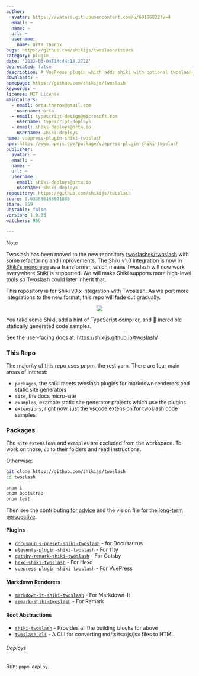 ```yaml
---
author:
  avatar: https://avatars.githubusercontent.com/u/69196822?v=4
  email: ~
  name: ~
  url: ~
  username:
    name: Orta Therox
bugs: https://github.com/shikijs/twoslash/issues
category: plugin
date: '2022-03-04T14:44:18.272Z'
deprecated: false
description: A VuePress plugin which adds shiki with optional twoslash-powered code samples
downloads: ~
homepage: https://github.com/shikijs/twoslash
keywords: ~
license: MIT License
maintainers:
  - email: orta.therox@gmail.com
    username: orta
  - email: typescript-design@microsoft.com
    username: typescript-deploys
  - email: shiki-deploys@orta.io
    username: shiki-deploys
name: vuepress-plugin-shiki-twoslash
npm: https://www.npmjs.com/package/vuepress-plugin-shiki-twoslash
publisher:
  avatar: ~
  email: ~
  name: ~
  url: ~
  username:
    email: shiki-deploys@orta.io
    username: shiki-deploys
repository: https://github.com/shikijs/twoslash
score: 0.633586168691885
stars: 959
unstable: false
version: 1.0.35
watchers: 959

---
```


> [!NOTE]
> Twoslash has been moved to the new repository [twoslashes/twoslash](https://github.com/twoslashes/twoslash) with some refactoring and improvements. The Shiki v1.0 integration is now [in Shiki's monorepo](https://shiki.style/packages/twoslash) as a transformer, which means Twoslash will now work everywhere Shiki is supported. We will make Shiki supports more high-level tools so Twoslash could later inherit that.
>
> This repository is for Shiki v0.x integration with Twoslash. As we port more integrations to the new format, this repo will fade out gradually.


<center><img src="./misc/repo-icon.png" /></center>

You take some Shiki, add a hint of TypeScript compiler, and 🎉 incredible statically generated code samples.

See the user-facing docs at: https://shikijs.github.io/twoslash/

### This Repo

The majority of this repo uses pnpm, the rest yarn. There are four main areas of interest:
 
 - `packages`, the shiki meets twoslash plugins for markdown renderers and static site generators
 - `site`, the docs micro-site
 - `examples`, example static site generator projects which use the plugins
 - `extensions`, right now, just the vscode extension for twoslash code samples
 
### Packages

The `site` `extensions` and `examples` are excluded from the workspace. To work on those, `cd` to their folders and read instructions.

Otherwise:

```sh
git clone https://github.com/shikijs/twoslash
cd twoslash

pnpm i
pnpm bootstrap
pnpm test
```

Then see the contributing [for advice](./CONTRIBUTING.md) and the vision file for the [long-term perspective](./VISION.md).

#### Plugins 

- [`docusaurus-preset-shiki-twoslash`](packages/docusaurus-preset-shiki-twoslash) - for Docusaurus
- [`eleventy-plugin-shiki-twoslash`](packages/eleventy-plugin-shiki-twoslash) - For 11ty
- [`gatsby-remark-shiki-twoslash`](packages/gatsby-remark-shiki-twoslash) - For Gatsby
- [`hexo-shiki-twoslash`](packages/hexo-shiki-twoslash) - For Hexo
- [`vuepress-plugin-shiki-twoslash`](packages/vuepress-plugin-shiki-twoslash) - For VuePress

#### Markdown Renderers

- [`markdown-it-shiki-twoslash`](packages/markdown-it-shiki-twoslash) - For Markdown-It
- [`remark-shiki-twoslash`](packages/remark-shiki-twoslash) - For Remark

#### Root Abstractions

- [`shiki-twoslash`](packages/shiki-twoslash) - Provides all the building blocks for above
- [`twoslash-cli`](packages/twoslash-cli) - A CLI for converting md/ts/tsx/js/jsx files to HTML


###### Deploys

Run: `pnpm deploy`.
